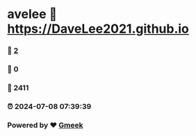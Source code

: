 # avelee :link: https://DaveLee2021.github.io 
### :page_facing_up: [2](https://DaveLee2021.github.io/tag.html) 
### :speech_balloon: 0 
### :hibiscus: 2411 
### :alarm_clock: 2024-07-08 07:39:39 
### Powered by :heart: [Gmeek](https://github.com/Meekdai/Gmeek)
